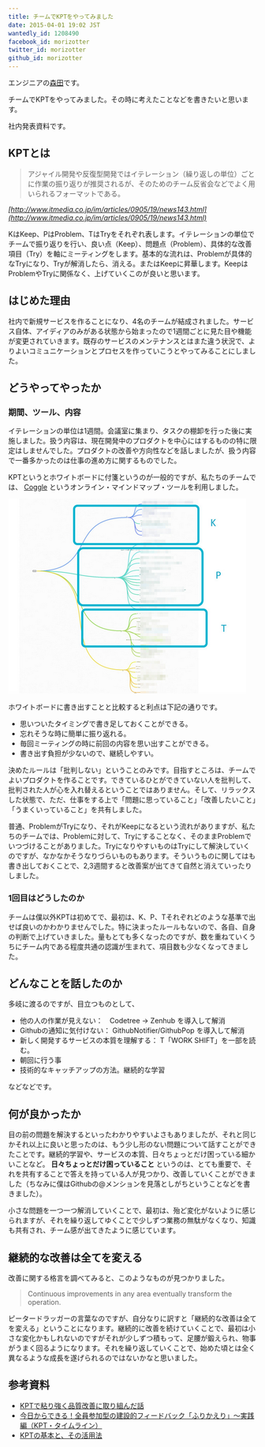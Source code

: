 ```yaml
---
title: チームでKPTをやってみました
date: 2015-04-01 19:02 JST
wantedly_id: 1208490
facebook_id: morizotter
twitter_id: morizotter
github_id: morizotter
---
```


エンジニアの[森田](http://twitter.com/morizotter/)です。

チームでKPTをやってみました。その時に考えたことなどを書きたいと思います。

<script async class="speakerdeck-embed" data-id="eab824f9ec6840428bee0e56a50548cd" data-ratio="1.33159947984395" src="//speakerdeck.com/assets/embed.js"></script>

社内発表資料です。

## KPTとは

> アジャイル開発や反復型開発ではイテレーション（繰り返しの単位）ごとに作業の振り返りが推奨されるが、そのためのチーム反省会などでよく用いられるフォーマットである。

_[http://www.itmedia.co.jp/im/articles/0905/19/news143.html](http://www.itmedia.co.jp/im/articles/0905/19/news143.html)_

KはKeep、PはProblem、TはTryをそれぞれ表します。イテレーションの単位でチームで振り返りを行い、良い点（Keep）、問題点（Problem）、具体的な改善項目（Try）を軸にミーティングをします。基本的な流れは、Problemが具体的なTryになり、Tryが解消したら、消える。またはKeepに昇華します。KeepはProblemやTryに関係なく、上げていくこのが良いと思います。

## はじめた理由

社内で新規サービスを作ることになり、4名のチームが結成されました。サービス自体、アイディアのみがある状態から始まったので1週間ごとに見た目や機能が変更されていきます。既存のサービスのメンテナンスとはまた違う状況で、よりよいコミュニケーションとプロセスを作っていこうとやってみることにしました。

## どうやってやったか

### 期間、ツール、内容

イテレーションの単位は1週間。会議室に集まり、タスクの棚卸を行った後に実施しました。扱う内容は、現在開発中のプロダクトを中心にはするものの特に限定はしませんでした。プロダクトの改善や方向性などを話しましたが、扱う内容で一番多かったのは仕事の進め方に関するものでした。

KPTというとホワイトボードに付箋というのが一般的ですが、私たちのチームでは、 [Coggle](https://coggle.it/) というオンライン・マインドマップ・ツールを利用しました。

![Coggle](./images/coggle-whole.png)

ホワイトボードに書き出すことと比較すると利点は下記の通りです。

- 思いついたタイミングで書き足しておくことができる。
- 忘れそうな時に簡単に振り返れる。
- 毎回ミーティングの時に前回の内容を思い出すことができる。
- 書き出す負担が少ないので、継続しやすい。

決めたルールは「批判しない」ということのみです。目指すところは、チームでよいプロダクトを作ることです。できているひとができていない人を批判して、批判された人が心を入れ替えるということではありません。そして、リラックスした状態で、ただ、仕事をする上で「問題に思っていること」「改善したいこと」「うまくいっていること」を共有しました。

普通、ProblemがTryになり、それがKeepになるという流れがありますが、私たちのチームでは、Problemに対して、Tryにすることなく、そのままProblemでいつづけることがありました。TryになりやすいものはTryにして解決していくのですが、なかなかそうなりづらいものもあります。そういうものに関してはも書き出しておくことで、2,3週間すると改善案が出てきて自然と消えていったりしました。

### 1回目はどうしたのか

チームは僕以外KPTは初めてで、最初は、K、P、Tそれぞれどのような基準で出せば良いのかわかりませんでした。特に決まったルールもないので、各自、自身の判断で上げていきました。量もとても多くなったのですが、数を重ねていくうちにチーム内である程度共通の認識が生まれて、項目数も少なくなってきました。

## どんなことを話したのか

多岐に渡るのですが、目立つものとして、

- 他の人の作業が見えない：　Codetree -> Zenhub を導入して解消
- Githubの通知に気付けない： GithubNotifier/GithubPop を導入して解消
- 新しく開発するサービスの本質を理解する： T「WORK SHIFT」を一部を読む。
- 朝回に行う事
- 技術的なキャッチアップの方法。継続的な学習

などなどです。

## 何が良かったか

目の前の問題を解決するといったわかりやすいよさもありましたが、それと同じかそれ以上に良いと思ったのは、もう少し形のない問題について話すことができたことです。継続的学習や、サービスの本質、日々ちょっとだけ困っている細かいことなど。 **日々ちょっとだけ困っていること** というのは、とても重要で、それを共有することで答えを持っている人が見つかり、改善していくことができました（ちなみに僕はGithubの@メンションを見落としがちということなどを書きました）。

小さな問題を一つ一つ解消していくことで、最初は、殆ど変化がないように感じられますが、それを繰り返してゆくことで少しずつ業務の無駄がなくなり、知識も共有され、チーム感が出てきたように感じています。

## 継続的な改善は全てを変える

改善に関する格言を調べてみると、このようなものが見つかりました。

> Continuous improvements in any area eventually transform the operation.

ピータードラッガーの言葉なのですが、自分なりに訳すと「継続的な改善は全てを変える」ということになります。継続的に改善を続けていくことで、最初は小さな変化かもしれないのですがそれが少しずつ積もって、足腰が鍛えられ、物事がうまく回るようになります。それを繰り返していくことで、始めた頃とは全く異なるような成長を遂げられるのではないかなと思いました。

## 参考資料

- [KPTで粘り強く品質改善に取り組んだ話](http://techlife.cookpad.com/entry/2014/10/31/093305)
- [今日からできる！全員参加型の建設的フィードバック「ふりかえり」～実践編（KPT・タイムライン）](http://enterprisezine.jp/iti/detail/788)
- [KPTの基本と、その活用法](http://www.slideshare.net/esmsec/kpt-27942223)

